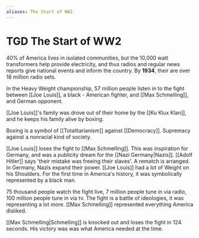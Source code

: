 ```yaml
---
aliases: The Start of WW2
---
```

# TGD The Start of WW2
40% of America lives in isolated communities, but the 10,000 watt transformers help provide electricity, and thus radios and regular news reports give national events and inform the country. By **1934**, their are over 18 million radio sets.

In the Heavy Weight championship, 57 million people listen in to the fight between [[Joe Louis]], a black - American fighter, and [[Max Schmelling]], and German opponent.

[[Joe Louis]]'s family was drove out of their home by the [[Ku Klux Klan]], and he keeps his family alive by boxing. 

Boxing is a symbol of [[Totalitarianism]] against [[Democracy]]. Supremacy against a nonracial kind of society.

[[Joe Louis]] loses the fight to [[Max Schmelling]]. This was inspiration for Germany, and was a publicity dream for the [[Nazi Germany|Nazis]]. [[Adolf Hitler]] says 'their mistake was freeing their slaves'. A rematch is arranged. In Germany, Nazis expand their power. [[Joe Louis]] had a lot of Weight on his Shoulders. For the first time in America's history, it was symbolically represented by a black man.

75 thousand people watch the fight live, 7 million people tune in via radio, 100 million people tune in via tv. The fight is a battle of ideologies, it was representing a lot more. [[Max Schmelling]] represented everything America disliked.

[[Max Schmelling|Schmelling]] is knocked out and loses the fight in 124 seconds. His victory was was what America needed at the time.